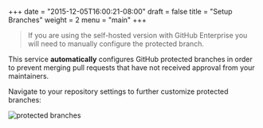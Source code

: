 +++
date = "2015-12-05T16:00:21-08:00"
draft = false
title = "Setup Branches"
weight = 2
menu = "main"
+++

> If you are using the self-hosted version with GitHub Enterprise you will
need to manually configure the protected branch.

This service **automatically** configures GitHub protected branches in order to
prevent merging pull requests that have not received approval from your
maintainers.

Navigate to your repository settings to further customize protected branches:

![protected branches](/docs/images/protected_branches.png)
